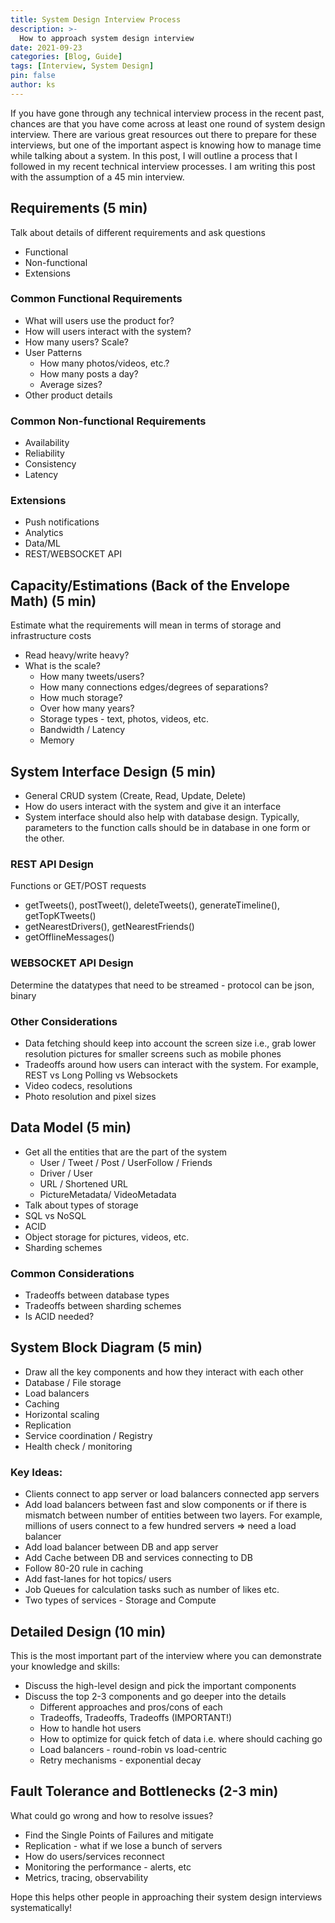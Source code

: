 ```yaml
---
title: System Design Interview Process
description: >-
  How to approach system design interview
date: 2021-09-23
categories: [Blog, Guide]
tags: [Interview, System Design]
pin: false
author: ks
---
```


If you have gone through any technical interview process in the recent past, chances are that you have come across at least one round of system design interview. There are various great resources out there to prepare for these interviews, but one of the important aspect is knowing how to manage time while talking about a system. In this post, I will outline a process that I followed in my recent technical interview processes. I am writing this post with the assumption of a 45 min interview.

## Requirements (5 min)
Talk about details of different requirements and ask questions
- Functional
- Non-functional
- Extensions

### Common Functional Requirements

- What will users use the product for?
- How will users interact with the system?
- How many users? Scale?
- User Patterns
  - How many photos/videos, etc.?
  - How many posts a day?
  - Average sizes?
- Other product details

### Common Non-functional Requirements
- Availability
- Reliability
- Consistency
- Latency

### Extensions
- Push notifications
- Analytics
- Data/ML
- REST/WEBSOCKET API

## Capacity/Estimations (Back of the Envelope Math) (5 min)
Estimate what the requirements will mean in terms of storage and infrastructure costs
- Read heavy/write heavy?
- What is the scale?
  - How many tweets/users?
  - How many connections edges/degrees of separations?
  - How much storage?
  - Over how many years?
  - Storage types - text, photos, videos, etc.
  - Bandwidth / Latency
  - Memory

## System Interface Design (5 min)
- General CRUD system (Create, Read, Update, Delete)
- How do users interact with the system and give it an interface
- System interface should also help with database design. Typically, parameters to the function calls should be in database in one form or the other.

### REST API Design
Functions or GET/POST requests
- getTweets(), postTweet(), deleteTweets(), generateTimeline(), getTopKTweets()
- getNearestDrivers(), getNearestFriends()
- getOfflineMessages()

### WEBSOCKET API Design
Determine the datatypes that need to be streamed - protocol can be json, binary

### Other Considerations
- Data fetching should keep into account the screen size i.e., grab lower resolution pictures for smaller screens such as mobile phones
- Tradeoffs around how users can interact with the system. For example, REST vs Long Polling vs Websockets
- Video codecs, resolutions
- Photo resolution and pixel sizes


## Data Model (5 min)
- Get all the entities that are the part of the system
  - User / Tweet / Post / UserFollow / Friends
  - Driver / User
  - URL / Shortened URL
  - PictureMetadata/ VideoMetadata
- Talk about types of storage
- SQL vs NoSQL
- ACID
- Object storage for pictures, videos, etc.
- Sharding schemes

### Common Considerations
- Tradeoffs between database types
- Tradeoffs between sharding schemes
- Is ACID needed?

## System Block Diagram (5 min)
- Draw all the key components and how they interact with each other
- Database / File storage
- Load balancers
- Caching
- Horizontal scaling
- Replication
- Service coordination / Registry
- Health check / monitoring

### Key Ideas:
- Clients connect to app server or load balancers connected app servers
- Add load balancers between fast and slow components or if there is mismatch between number of entities between two layers. For example, millions of users connect to a few hundred servers => need a load balancer
- Add load balancer between DB and app server
- Add Cache between DB and services connecting to DB
- Follow 80-20 rule in caching
- Add fast-lanes for hot topics/ users
- Job Queues for calculation tasks such as number of likes etc.
- Two types of services - Storage and Compute


## Detailed Design (10 min)
This is the most important part of the interview where you can demonstrate your knowledge and skills:
- Discuss the high-level design and pick the important components
- Discuss the top 2-3 components and go deeper into the details
  - Different approaches and pros/cons of each
  - Tradeoffs, Tradeoffs, Tradeoffs (IMPORTANT!)
  - How to handle hot users
  - How to optimize for quick fetch of data i.e. where should caching go
  - Load balancers - round-robin vs load-centric
  - Retry mechanisms - exponential decay

## Fault Tolerance and Bottlenecks (2-3 min)
What could go wrong and how to resolve issues?
- Find the Single Points of Failures and mitigate
- Replication - what if we lose a bunch of servers
- How do users/services reconnect
- Monitoring the performance - alerts, etc
- Metrics, tracing, observability

Hope this helps other people in approaching their system design interviews systematically!
